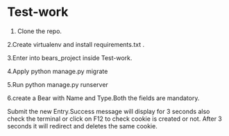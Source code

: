 # Test-work
1. Clone the repo.

2.Create virtualenv and install requirements.txt .

3.Enter into bears_project inside Test-work.

4.Apply python manage.py migrate

5.Run python manage.py runserver

6.create a Bear with Name and Type.Both the fields are mandatory.

Submit the new Entry.Success message will display for 3 seconds also check the terminal or click on F12 to check cookie
is created or not.
After 3 seconds it will redirect and deletes the same cookie.
